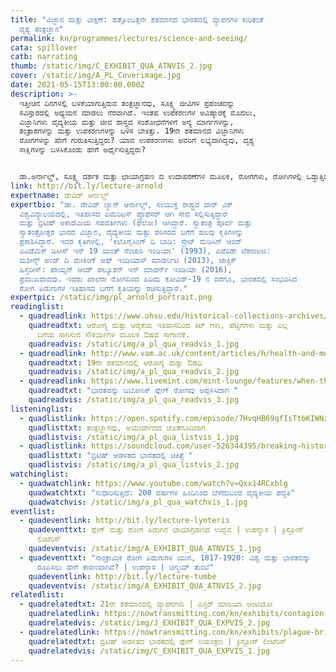 ```yaml
---
title: "ವಿಜ್ಞಾನ ಮತ್ತು ವೀಕ್ಷಣೆ: ಹತ್ತೊಂಬತ್ತನೇ ಶತಮಾನದ ಭಾರತದಲ್ಲಿ ವ್ಯಾಪನಗಳ ಕುರಿತಂತೆ
  ದೃಶ್ಯ ತಂತ್ರಜ್ಞಾನ"
permalink: kn/programmes/lectures/science-and-seeing/
cata: spillover
catb: narrating
thumb: /static/img/C_EXHIBIT_QUA_ATNVIS_2.jpg
cover: /static/img/A_PL_Coverimage.jpg
date: 2021-05-15T13:00:00.000Z
description: >-
  ಇತ್ತೀಚಿನ ದಿನಗಳಲ್ಲಿ ಬಳಕೆಯಾಗುತ್ತಿರುವ ತಂತ್ರಜ್ಞಾನವು, ಸೂಕ್ಷ್ಮ ಜೀವಿಗಳ ಪ್ರಪಂಚವನ್ನು
  ಸವಿಸ್ತಾರದಲ್ಲಿ ಅಧ್ಯಯನ ಮಾಡಲು ನೆರವಾಗಿದೆ. ಇಂತಹ ಉಪಕರಣಗಳ ಅವಿಷ್ಕಾರಕ್ಕೆ ಮೊದಲು,
  ವಿಜ್ಞಾನಿಗಳು ವೈದ್ಯಕೀಯ ಮತ್ತು ಜೀವ ಶಾಸ್ತ್ರದ ಸಂಶೋಧನೆಗಳಿಗೆ ಅನ್ಯ ಮಾರ್ಗಗಳನ್ನು,
  ತಂತ್ರಾಶಗಳನ್ನು ಮತ್ತು ಉಪಕರಣಗಳನ್ನು ಬಳಸ ಬೇಕಿತ್ತು. 19ನೇ ಶತಮಾನದ ವಿಜ್ಞಾನಿಗಳು
  ರೋಗಗಳನ್ನು ಹೇಗೆ ಗುರುತಿಸುತ್ತಿದ್ದರು? ಯಾವ ಉಪಕರಣಗಳು ಅವರಿಗೆ ಲಭ್ಯವಾಗಿದ್ದವು, ದೃಶ್ಯ
  ಸಾಕ್ಷಿಗಳನ್ನು ಬಳಸಿಕೊಂಡು ಹೇಗೆ ಅರ್ಥೈಸುತ್ತಿದ್ದರು? 


  ಡಾ.ಅರ್ನಾಲ್ಡ್‌, ಸೂಕ್ಷ್ಮ ದರ್ಶಕ ಮತ್ತು ಛಾಯಾಗ್ರಹಣ ದ ಉದಾಹರಣೆಗಳ ಮೂಲಕ, ರೋಗಗಳು, ರೋಗಿಗಳಲ್ಲಿ ಒಡ್ಡುತ್ತಿದ್ದ ಸೂಕ್ಷ್ಮ ಹಾಗೂ ಸ್ಥೂಲ ಬದಲಾವಣೆಗಳ ಬಗ್ಗೆ, ವೈದ್ಯಕೀಯ ಸೇವೆಯಲ್ಲಿ ಉಪಕರಣಗಳ ಮತ್ತು ಚಿತ್ರ ರೂಪಗಳ ಅವಿಷ್ಕಾರಗಳು ತಂದಿರುವ ಹೊಸ ಬದಲಾವಣೆಗಳು, ಭಾರತದಲ್ಲಿ 1890ರಲ್ಲಿ ವ್ಯಾಪಿಸಿದ ಖಾಲೆರಾ ಮತ್ತು ಬಬೋನಿಕ್‌ ಪ್ಲೇಗ್‌ ಅಂತಹ ರೋಗ ಮಹಾಮಾರಿಗಳ ಕಾಲದಿಂದ ಹಿಡಿದು ಪ್ರಯೋಗಾಲಯದ ಉಗಮದ ವರೆಗೂ, ವಿವಿಧ ವಿಷಯಗಳ ಬಗ್ಗೆ ತಮ್ಮ ಭಾಷಣದಲ್ಲಿ ವಿವರಿಸಲಿದ್ದಾರೆ.
link: http://bit.ly/lecture-arnold
expertname: ಡೇವಿಡ್‌ ಆರ್ನಲ್ಡ್
expertbio: "ಡಾ. ಡೇವಿಡ್‌ ಜ್ಹಾನ್‌ ಆರ್ನಾಲ್ಡ್‌, ಸಂಯುಕ್ತ ರಾಷ್ಟ್ರದ ವಾರ್‌ ವಿಕ್‌
  ವಿಶ್ವವಿದ್ಯಾಲಯದಲ್ಲಿ, ಇತಿಹಾಸದ ಎಮೆರಿಟಸ್ ಪ್ರೊಫೆಸರ್‌ ಆಗಿ ಸೇವೆ ಸಲ್ಲಿಸುತ್ತಿದ್ದಾರೆ
  ಮತ್ತು ಬ್ರಿಟಿಷ್‌ ಅಕಾಡೆಮಿಯ ಸಹವರ್ತಿಗಳು (ಫೆಲೋ) ಆಗಿದ್ದಾರೆ. ಸ್ವಾತಂತ್ರ ಪೂರ್ವ ಮತ್ತು
  ಸ್ವಾತಂತ್ರೋತ್ತರ ಭಾರದ ವಿಜ್ಞಾನ, ವೈದ್ಯಕೀಯ ಮತ್ತು ಪರಿಸರದ ಬಗೆಗೆ ಹಲವು ಕೃತಿಗಳನ್ನು
  ಪ್ರಕಾಶಿಸಿದ್ದಾರೆ. ಇವರ ಕೃತಿಗಳಲ್ಲಿ, 'ಕಲೊನೈಸಿಂಗ್‌ ದಿ ಬಾಡಿ: ಸ್ಟೇಟ್‌ ಮೆಡಿಸಿನ್‌ ಆಂಡ್‌
  ಎಪಿಡೆಮಿಕ್‌ ಡಿಸೀಸ್‌ ಇನ್‌ 19 ಯಿಂತ್‌ ಸೆಂಚುರಿ ಇಂಡಿಯಾ' (1993), ಎವೆರಿಡೇ ಟೆಕನಾಲಜಿ:
  ಮಶೀನ್ಸ್‌ ಆಂಡ್‌ ದಿ ಮೇಕಿಂಗ್‌ ಆಫ್‌ ಇಂಡಿಯಾಸ್‌ ಮಾಡರ್ನಿಟಿ (2013), ಟಾಕ್ಸಿಕ್‌
  ಹಿಸ್ಟರೀಸ್: ಪಾಯ್ಸನ್‌ ಆಂಡ್‌ ಪಲ್ಯೂಶನ್‌ ಇನ್‌ ಮಾಡರ್ನ್‌ ಇಂಡಿಯಾ‌ (2016),
  ಪ್ರಮುಖವಾದವು. ಇವರು ಖಾಲೆರಾ ರೋಗದಿಂದ ಹಿಡಿದು ಕೋವಿಡ್-19 ನ ವರೆಗೂ, ಭಾರತದಲ್ಲಿ ಸಂಭವಿಸಿದ
  ರೋಗ ಪಿಡುಗುಗಳ ಇತಿಹಾಸದ ಬಗೆಗೆ ಕೃತಿಯನ್ನು ರಚಿಸುತ್ತಿದ್ದಾರೆ."
expertpic: /static/img/pl_arnold_portrait.png
readinglist:
  - quadreadlink: https://www.ohsu.edu/historical-collections-archives/medicine-move-kits-cases-and-carry-alls-history-healthcare
    quadreadtxt: ಆರೋಗ್ಯ ಮತ್ತು ಆರೈಕೆಯ ಇತಿಹಾಸದಿಂದ ಕಿಟ್ ಗಳು, ಪೆಟ್ಟಿಗೆಗಳು ಮತ್ತು ಎಲ್ಲ
      ಬಗೆಯ ಸಾಗಿಸುವ ಸೌಕರ್ಯಗಳ ಮೂಲಕ ಔಷದ ಸಾಗಾಣಿಕೆ.
    quadreadvis: /static/img/a_pl_qua_readvis_1.jpg
  - quadreadlink: http://www.vam.ac.uk/content/articles/h/health-and-medicine-in-the-19th-century/
    quadreadtxt: 19ನೇ ಶತಮಾನದಲ್ಲಿ ಆರೋಗ್ಯ ಮತ್ತು ಔಷಧಿ
    quadreadvis: /static/img/a_pl_qua_readvis_2.jpg
  - quadreadlink: https://www.livemint.com/mint-lounge/features/when-the-1897-bubonic-plague-ravaged-india-11587876174403.html
    quadreadtxt: "ಭಾರತವನ್ನು ಬಬೋನಿಕ್‌ ಪ್ಲೇಗ್ ರೋಗವು‌ ಅಪ್ಪಳಿಸಿದಾಗ "
    quadreadvis: /static/img/a_pl_qua_readvis_3.jpg
listeninglist:
  - quadlistlink: https://open.spotify.com/episode/7HvqHB69qfIsTtbKIWNzbI
    quadlisttxt: ತಂತ್ರಜ್ಞಾನವು, ಆಯುರ್ವೇದದ ಜೊತೆಗೂಡಿದಾಗ
    quadlistvis: /static/img/a_pl_qua_listvis_1.jpg
  - quadlistlink: https://soundcloud.com/user-526344395/breaking-history-medicine-in-british-ruled-india-with-nav-athwal
    quadlisttxt: "ಬ್ರಿಟಿಷ್‌ ಆಡಳಿತದ ಭಾರತದಲ್ಲಿ ಚಿಕಿತ್ಸೆ "
    quadlistvis: /static/img/a_pl_qua_listvis_2.jpg
watchinglist:
  - quadwatchlink: https://www.youtube.com/watch?v=Qxx14RCxblg
    quadwatchtxt: "ಸುಧಾರಿಸುತ್ತಿದೆ: 200 ವರ್ಷಗಳ ಹಿಂದಿನಿಂದ ಬೆಳೆದುಬಂದ ವೈದ್ಯಕೀಯ ಪದ್ಧತಿ"
    quadwatchvis: /static/img/a_pl_qua_watchvis_1.jpg
eventlist:
  - quadeventlink: http://bit.ly/lecture-lynteris
    quadeventtxt: ಪ್ಲೇಗ್‌ ಮತ್ತು ರೋಗ ಪಿಡುಗಿನ ಛಾಯಾಗ್ರಹಣದ ಉದ್ಭವ | ಉಪನ್ಯಾಸ | ಕ್ರಿಸ್ಟೋಸ್‌
      ಲಿಂಟೆರಿಸ್‌
    quadeventvis: /static/img/A_EXHIBIT_QUA_ATNVIS_1.jpg
  - quadeventtxt: "ಸಾಂಕ್ರಾಮಿಕ ರೋಗ ಪಿಡುಗುಗಳ ಯುಗ, 1817-1920: ವಿಶ್ವ ಮತ್ತು ಭಾರತವನ್ನು
      ರೂಪಿಸಲು ಹೇಗೆ ಕಾರಣವಾಗಿವೆ? | ಉಪನ್ಯಾಸ | ಚಿನ್ಮಯ್‌ ತುಂಬೆ"
    quadeventlink: http://bit.ly/lecture-tumbe
    quadeventvis: /static/img/A_EXHIBIT_QUA_ATNVIS_2.jpg
relatedlist:
  - quadrelatedtxt: 21ನೇ ಶತಮಾನದಲ್ಲಿ ವ್ಯಾಪನಗಳು | ಎಸ್ತರ್‌ ಮಾರಿಯಾ ಆಂಟಿಯೋ
    quadrelatedlink: https://nowtransmitting.com/kn/exhibits/contagion-21st-century/
    quadrelatedvis: /static/img/J_EXHIBIT_QUA_EXPVIS_2.jpg
  - quadrelatedlink: https://nowtransmitting.com/kn/exhibits/plague-british-india/
    quadrelatedtxt: ಬ್ರಿಟಿಷ್‌ ಆಡಳಿತದ ಭಾರತದಲ್ಲಿ ಪ್ಲೇಗ್‌ ನಿಯಂತ್ರಣ | ಕ್ರಿಸ್ಟೋಸ್‌ ಲಿಂಟೆರಿಸ್‌
    quadrelatedvis: /static/img/C_EXHIBIT_QUA_EXPVIS_1.jpg
---
```

